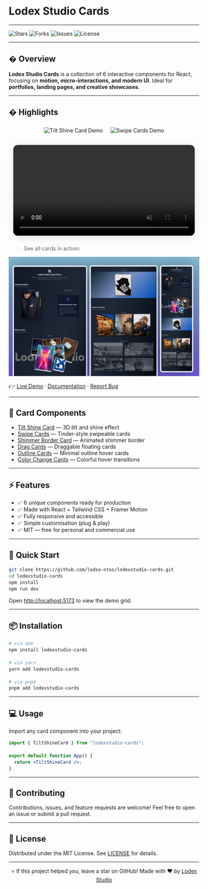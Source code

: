 
# Lodex Studio Cards

---

![Stars](https://img.shields.io/github/stars/lodsa-ntos/lodexstudio-cards?style=flat-square)
![Forks](https://img.shields.io/github/forks/lodsa-ntos/lodexstudio-cards?style=flat-square)
![Issues](https://img.shields.io/github/issues/lodsa-ntos/lodexstudio-cards?style=flat-square)
![License](https://img.shields.io/github/license/lodsa-ntos/lodexstudio-cards?style=flat-square)

---

## � Overview

**Lodex Studio Cards** is a collection of 6 interactive components for React, focusing on **motion, micro-interactions, and modern UI**. Ideal for **portfolios, landing pages, and creative showcases**.

---


## � Highlights

<p align="center">
  <img src="./public/highlight-tiltshine.gif" alt="Tilt Shine Card Demo" width="340" style="margin:8px;" />
  <img src="./public/highlight-swipecards.gif" alt="Swipe Cards Demo" width="340" style="margin:8px;" />
</p>

<p align="center">
  <video src="./public/highlight-dragcards.mp4" autoplay loop muted playsinline width="480" style="margin:8px; border-radius:12px; box-shadow:0 4px 24px rgba(0,0,0,0.12);"></video>
</p>

> See all cards in action:

<p align="center">
  <img src="./public/demo-grid-screenshot.png" alt="Lodex Studio Cards Demo" />
</p>

👉 [Live Demo](https://lodexstudio-cards.vercel.app) · [Documentation](#) · [Report Bug](https://github.com/lodsa-ntos/lodexstudio-cards/issues)

---

## 🎨 Card Components

- [Tilt Shine Card](https://github.com/lodsa-ntos/tilt-shine-card) — 3D tilt and shine effect
- [Swipe Cards](https://github.com/lodsa-ntos/swipe-cards) — Tinder-style swipeable cards
- [Shimmer Border Card](https://github.com/lodsa-ntos/shimmer-border-card) — Animated shimmer border
- [Drag Cards](https://github.com/lodsa-ntos/drag-cards) — Draggable floating cards
- [Outline Cards](https://github.com/lodsa-ntos/outline-cards) — Minimal outline hover cards
- [Color Change Cards](https://github.com/lodsa-ntos/color-change-cards) — Colorful hover transitions

---

## ⚡ Features

- ✅ 6 unique components ready for production
- ✅ Made with React + Tailwind CSS + Framer Motion
- ✅ Fully responsive and accessible
- ✅ Simple customisation (plug & play)
- ✅ MIT — free for personal and commercial use

---

## 🚀 Quick Start

```bash
git clone https://github.com/lodsa-ntos/lodexstudio-cards.git
cd lodexstudio-cards
npm install
npm run dev
```

Open [http://localhost:5173](http://localhost:5173) to view the demo grid.

---

## 📦 Installation

```bash
# via npm
npm install lodexstudio-cards

# via yarn
yarn add lodexstudio-cards

# via pnpm
pnpm add lodexstudio-cards
```

---

## 💻 Usage

Import any card component into your project:

```jsx
import { TiltShineCard } from "lodexstudio-cards";

export default function App() {
  return <TiltShineCard />;
}
```

---

## 🤝 Contributing

Contributions, issues, and feature requests are welcome! Feel free to open an issue or submit a pull request.

---

## 📜 License

Distributed under the MIT License. See [LICENSE](./LICENSE) for details.

---

<p align="center">
  ⭐ If this project helped you, leave a star on GitHub!
  Made with ❤️ by <a href="https://lodexstudio.com">Lodex Studio</a>
</p>